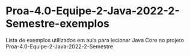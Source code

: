 # Proa-4.0-Equipe-2-Java-2022-2-Semestre-exemplos
Lista de exemplos utilizados em aula para lecionar Java Core no projeto Proa-4.0-Equipe-2-Java-2022-2-Semestre
